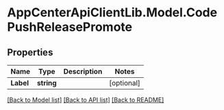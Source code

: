 # AppCenterApiClientLib.Model.CodePushReleasePromote
## Properties

Name | Type | Description | Notes
------------ | ------------- | ------------- | -------------
**Label** | **string** |  | [optional] 

[[Back to Model list]](../README.md#documentation-for-models) [[Back to API list]](../README.md#documentation-for-api-endpoints) [[Back to README]](../README.md)

